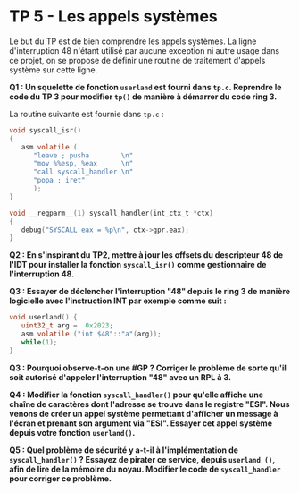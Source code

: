 # TP 5 - Les appels systèmes

Le but du TP est de bien comprendre les appels systèmes. La ligne
d'interruption 48 n'étant utilisé par aucune exception ni autre usage dans ce
projet, on se propose de définir une routine de traitement d'appels système
sur cette ligne. 

**Q1 : Un squelette de fonction `userland` est fourni dans `tp.c`. Reprendre
  le code du TP 3 pour modifier `tp()` de manière à démarrer du code ring
  3.**

La routine suivante est fournie dans `tp.c` :
```c
void syscall_isr()
{
   asm volatile (
      "leave ; pusha        \n"
      "mov %%esp, %eax      \n"
      "call syscall_handler \n"
      "popa ; iret"
      );
}

void __regparm__(1) syscall_handler(int_ctx_t *ctx)
{
   debug("SYSCALL eax = %p\n", ctx->gpr.eax);
}
```

**Q2 : En s'inspirant du TP2, mettre à jour les offsets du descripteur 48 de
  l'IDT pour installer la fonction `syscall_isr()` comme gestionnaire de
  l'interruption 48.**

**Q3 : Essayer de déclencher l'interruption "48" depuis le ring 3 de manière
  logicielle avec l'instruction INT par exemple comme suit :**

```c
void userland() {
   uint32_t arg =  0x2023;
   asm volatile ("int $48"::"a"(arg));
   while(1);
}
```

**Q3 : Pourquoi observe-t-on une #GP ? Corriger le problème de sorte qu'il
  soit autorisé d'appeler l'interruption "48" avec un RPL à 3.**

**Q4 : Modifier la fonction `syscall_handler()` pour qu'elle affiche une
  chaîne de caractères dont l'adresse se trouve dans le registre "ESI". Nous
  venons de créer un appel système permettant d'afficher un message à l'écran
  et prenant son argument via "ESI". Essayer cet appel système depuis votre
  fonction `userland()`.**

**Q5 : Quel problème de sécurité y a-t-il à l'implémentation de
  `syscall_handler()` ? Essayez de pirater ce service, depuis `userland
  ()`, afin de lire de la mémoire du noyau. Modifier le code de
  `syscall_handler` pour corriger ce problème.**
